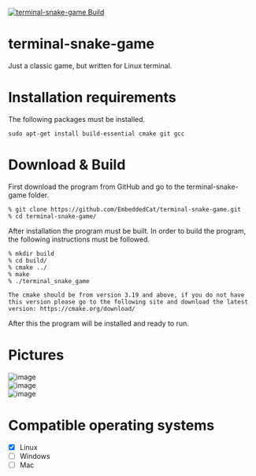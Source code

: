 [![terminal-snake-game Build](https://github.com/rounnus/terminal-snake-game/actions/workflows/terminal-snake-game%20Build.yml/badge.svg?branch=main)](https://github.com/rounnus/terminal-snake-game/actions/workflows/terminal-snake-game%20Build.yml)
# terminal-snake-game
Just a classic game, but written for Linux terminal.

# Installation requirements
The following packages must be installed.<br>
```
sudo apt-get install build-essential cmake git gcc
```

# Download & Build

First download the program from GitHub and go to the terminal-snake-game folder.

```
% git clone https://github.com/EmbeddedCat/terminal-snake-game.git
% cd terminal-snake-game/
```

After installation the program must be built. In order to build the program, the following instructions must be
followed.<br>

```
% mkdir build
% cd build/
% cmake ../
% make
% ./terminal_snake_game
```

`
The cmake should be from version 3.19 and above, if you do not have this version please go to the following site and download the latest version:
https://cmake.org/download/
`

After this the program will be installed and ready to run.

# Pictures
![image](https://user-images.githubusercontent.com/38585824/132504465-b0c8ad09-08d3-40a5-8dc3-20c0de2050e0.png)<br>
![image](https://user-images.githubusercontent.com/38585824/132504511-564cb47b-b76e-47e0-be94-69fb7e96b955.png)<br>
![image](https://user-images.githubusercontent.com/38585824/132504563-97e7a716-20d1-4f51-bc74-2b875563ed5b.png)<br>

# Compatible operating systems
- [X] Linux
- [ ] Windows
- [ ] Mac

